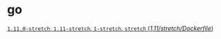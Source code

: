 # go

[`1.11.0-stretch`, `1.11-stretch`, `1-stretch`, `stretch` (*1.11/stretch/Dockerfile*)](https://github.com/docker-library/golang/blob/e06b00cbe4974436ee00eaec215d7fbb123cbc24/1.11/stretch/Dockerfile)

